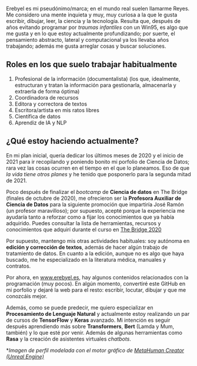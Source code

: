 Erebyel es mi pseudónimo/marca; en el mundo real suelen llamarme Reyes. Me considero una mente inquieta y muy, muy curiosa a la que le gusta escribir, dibujar, leer, la ciencia y la tecnología. Resulta que, después de años evitando programar por *traumas infantiles* con un Win95, es algo que me gusta y en lo que estoy actualmente profundizando; por suerte, el pensamiento abstracto, lateral y computacional ya los llevaba años trabajando; además me gusta arreglar cosas y buscar soluciones.

## Roles en los que suelo trabajar habitualmente
1. Profesional de la información (documentalista) (los que, idealmente, estructuran y tratan la información para gestionarla, almacenarla y extraerla de forma óptima)
2. Coordinadora de recursos
3. Editora y correctora de textos
4. Escritora/artista en mis ratos libres
5. Científica de datos
6. Aprendiz de IA y NLP

## ¿Qué estoy haciendo actualmente?
En mi plan inicial, quería dedicar los últimos meses de 2020 y el inicio de 2021 para ir recopilando y poniendo bonito mi porfolio de Ciencia de Datos; rara vez las cosas ocurren en el tiempo en el que lo planeamos. Eso de que *la vida tiene otros planes* y he tenido que posponerlo para la segunda mitad de 2021.

Poco después de finalizar el *bootcamp* de **Ciencia de datos** en The Bridge (finales de octubre de 2020), me ofrecieron ser la **Profesora Auxiliar de Ciencia de Datos** para la siguiente promoción que impartiría José Ramón (un profesor maravilloso); por supuesto, acepté porque la experiencia me ayudaría tanto a reforzar como a fijar los conocimientos que ya había adquirido. Puedes consultar la lista de herramientas, recursos y conocimientos que adquirí durante el curso en [The Bridge 2020](https://github.com/Erebyel/Erebyel/blob/bd0a1c43059746829964be01e7df7afb5fcb0a50/TheBridge-2020.md)

Por supuesto, mantengo mis otras actividades habituales: soy autónoma en **edición y corrección de textos**, además de hacer algún trabajo de tratamiento de datos. En cuanto a la edición, aunque no es algo que haya buscado, me he especializado en la literatura médica, manuales y contratos.

Por ahora, en www.erebyel.es, hay algunos contenidos relacionados con la programación (muy pocos). En algún momento, convertiré este GitHub en mi porfolio y dejaré la web para el resto: escribir, locutar, dibujar y que me conozcáis mejor.

Además, como se puede predecir, me quiero especializar en **Procesamiento de Lenguaje Natural** y actualmente estoy realizando un par de cursos de **TensorFlow** y **Keras** avanzado. Mi intención es seguir después aprendiendo más sobre **Transformers**, **Bert** (Lamda y Mum, también) y lo que esté por venir. Además de algunas herramientas como **Rasa** y la creación de asistentes virtuales *chatbots*.


**Imagen de perfil modelada con el motor gráfico de [MetaHuman Creator (Unreal Engine)](https://metahuman.unrealengine.com/)*
